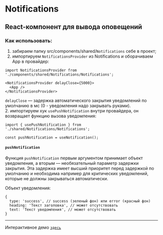 # Notifications
## React-компонент для вывода оповещений

### Как использовать:
1. забираем папку src/components/shared/`Notifications` себе в проект;
2. импортируем `NotificationsProvider` из Notifications и оборачиваем App в провайдер:
```
import NotificationsProvider from './components/shared/Notifications/Notifications';

<NotificationsProvider delayClose={5000}>
  <App />
</NotificationsProvider>
```
`delayClose` — задержка автоматического закрытия уведомлений по умолчанию в мс (0 - уведомления надо закрывать руками).  
2. импортируем хук `usePushNotification` внутри провайдера, он возвращает функцию вызова уведомления:
```
import { usePushNotification } from './shared/Notifications/Notifications';

const pushNotification = useNotification();
```

#### `pushNotification`
  Функция `pushNotification` первым аргументом принимает объект уведомления, а вторым — необязательный параметр задержки закрытия. Эта задержка имеет высший приоритет перед задержкой по умолчанию и необходима например для критических уведомлений, которые не должны закрываться автоматически.

Объект уведомления:
```
{
  type: 'success', // success (зеленый фон) или error (красный фон)
  heading: 'Текст заголовка', // может отсутствовать
  text: 'Текст уведомления', // может отсутствовать
}
```

---
Интерактивное демо [`здесь`](https://artyemsavchenko.github.io/Notifications-component)